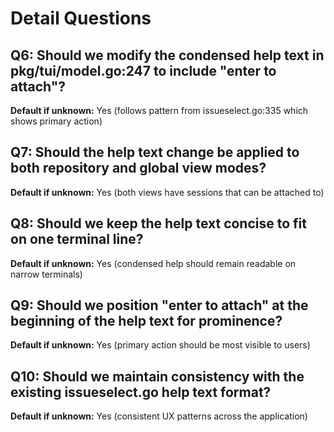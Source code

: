 # Detail Questions

## Q6: Should we modify the condensed help text in pkg/tui/model.go:247 to include "enter to attach"?
**Default if unknown:** Yes (follows pattern from issueselect.go:335 which shows primary action)

## Q7: Should the help text change be applied to both repository and global view modes?
**Default if unknown:** Yes (both views have sessions that can be attached to)

## Q8: Should we keep the help text concise to fit on one terminal line?
**Default if unknown:** Yes (condensed help should remain readable on narrow terminals)

## Q9: Should we position "enter to attach" at the beginning of the help text for prominence?
**Default if unknown:** Yes (primary action should be most visible to users)

## Q10: Should we maintain consistency with the existing issueselect.go help text format?
**Default if unknown:** Yes (consistent UX patterns across the application)